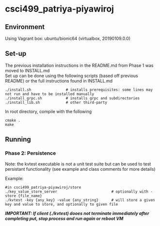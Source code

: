 # csci499_patriya-piyawiroj


## Environment
Using Vagrant box: ubuntu/bionic64 (virtualbox, 20190109.0.0)

## Set-up
The previous installation instructions in the README.md from Phase 1 was moved to INSTALL.md<br />
Set up can be done using the following scripts (based off previous README) or the full instructions found in INSTALL.md

```
./install.sh                # installs prerequisites: some lines may not run and have to be installed manually
./install_grpc.sh           # installs grpc and subdirectories
./install_lib.sh            # other third-party
```

In root directory, compile with the following
```
cmake .
make
```

## Running

### Phase 2: Persistence

Note: the kvtest executable is not a unit test suite but can be used to test persistant functionality (see example and class comments for more details) 

Example:
```
#in csci499_patriya-piyawiroj/store
./key_value_store_server                         # optionally with -store {file_name} 
./kvtest -key {any_key} -value {any_string}      # will store a given key and value to store, and optionally to given file
```

***IMPORTANT: If client (./kvtest) dooes not terminate immediately after completing put, stop process and run again or reboot VM***

